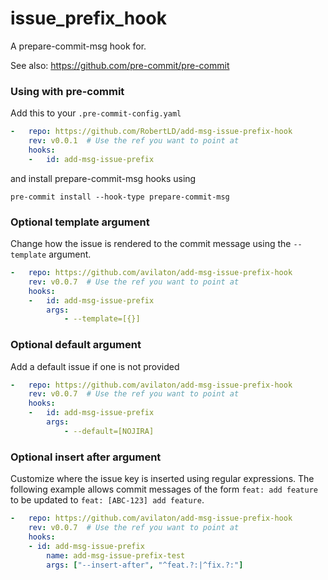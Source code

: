 issue_prefix_hook
=========================

A prepare-commit-msg hook for.

See also: https://github.com/pre-commit/pre-commit


### Using with pre-commit

Add this to your `.pre-commit-config.yaml`

```yaml
-   repo: https://github.com/RobertLD/add-msg-issue-prefix-hook
    rev: v0.0.1  # Use the ref you want to point at
    hooks:
    -   id: add-msg-issue-prefix
```

and install prepare-commit-msg hooks using
```
pre-commit install --hook-type prepare-commit-msg
```

### Optional template argument

Change how the issue is rendered to the commit message using the `--template` argument.

```yaml
-   repo: https://github.com/avilaton/add-msg-issue-prefix-hook
    rev: v0.0.7  # Use the ref you want to point at
    hooks:
    -   id: add-msg-issue-prefix
        args:
            - --template=[{}]

```

### Optional default argument

Add a default issue if one is not provided

```yaml
-   repo: https://github.com/avilaton/add-msg-issue-prefix-hook
    rev: v0.0.7  # Use the ref you want to point at
    hooks:
    -   id: add-msg-issue-prefix
        args:
            - --default=[NOJIRA]
```

### Optional insert after argument

Customize where the issue key is inserted using regular expressions. The following example allows commit messages of the form `feat: add feature` to be updated to `feat: [ABC-123] add feature`.

```yaml
-   repo: https://github.com/avilaton/add-msg-issue-prefix-hook
    rev: v0.0.7  # Use the ref you want to point at
    hooks:
    - id: add-msg-issue-prefix
        name: add-msg-issue-prefix-test
        args: ["--insert-after", "^feat.?:|^fix.?:"]
```
